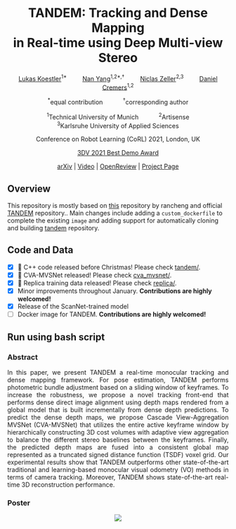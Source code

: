 <h1 align="center">TANDEM: Tracking and Dense Mapping<br>in Real-time using Deep Multi-view Stereo</h1>
<p align="center">
    <a href="https://lukaskoestler.com">Lukas Koestler</a><sup>1*</sup> &emsp;&emsp;
    <a href="https://vision.in.tum.de/members/yangn">Nan Yang</a><sup>1,2*,&dagger;</sup> &emsp;&emsp;
    <a href="https://www.niclas-zeller.de">Niclas Zeller</a><sup>2,3</sup> &emsp;&emsp;
    <a href="https://vision.in.tum.de/members/cremers">Daniel Cremers</a><sup>1,2</sup>
</p>

<p align="center">
    <sup>*</sup>equal contribution&emsp;&emsp;&emsp;
    <sup>&dagger;</sup>corresponding author
</p>

<p align="center">
    <sup>1</sup>Technical University of Munich&emsp;&emsp;&emsp;
    <sup>2</sup>Artisense<br>
    <sup>3</sup>Karlsruhe University of Applied Sciences
</p>

<p align="center">
    Conference on Robot Learning (CoRL) 2021, London, UK
</p>
<p align="center">
    <a href="https://3dv2021.surrey.ac.uk/prizes">3DV 2021 Best Demo Award</a>
</p>
<p align="center">
    <a href="https://arxiv.org/abs/2111.07418">arXiv</a> |
    <a href="https://youtu.be/L4C8Q6Gvl1w">Video</a> |
    <a href="https://openreview.net/forum?id=FzMHiDesj0I">OpenReview</a> |
    <a href="https://go.vision.in.tum.de/tandem">Project Page</a>
</p>

## Overview
This repository is mostly based on [this](https://github.com/rancheng/tandem) repository by rancheng and official [TANDEM](https://github.com/tum-vision/tandem) repository.. Main changes include adding a `custom_dockerfile` to complete the existing `image` and adding support for automatically cloning and building [tandem](https://github.com/tum-vision/tandem) repository.

## Code and Data
- [x] 📣 C++ code released before Christmas! Please check [tandem/](tandem/).
- [x] 📣 CVA-MVSNet released! Please check [cva_mvsnet/](cva_mvsnet/).
- [x] 📣 Replica training data released! Please check [replica/](replica/).
- [x] Minor improvements throughout January. **Contributions are highly welcomed!**
- [x] Release of the ScanNet-trained model 
- [ ] Docker image for TANDEM. **Contributions are highly welcomed!**

## Run using bash script

### Abstract
<p align="justify">In this paper, we present TANDEM a real-time monocular tracking and dense mapping framework. For pose estimation, TANDEM performs photometric bundle adjustment based on a sliding window of keyframes. To increase the robustness, we propose a novel tracking front-end that performs dense direct image alignment using depth maps rendered from a global model that is built incrementally from dense depth predictions. To predict the dense depth maps, we propose Cascade View-Aggregation MVSNet (CVA-MVSNet) that utilizes the entire active keyframe window by hierarchically constructing 3D cost volumes with adaptive view aggregation to balance the different stereo baselines between the keyframes. Finally, the predicted depth maps are fused into a consistent global map represented as a truncated signed distance function (TSDF) voxel grid. Our experimental results show that TANDEM outperforms other state-of-the-art traditional and learning-based monocular visual odometry (VO) methods in terms of camera tracking. Moreover, TANDEM shows state-of-the-art real-time 3D reconstruction performance.</p>


### Poster
<p align="center">
  <img src="assets/tandem_poster.jpg">
</p>
